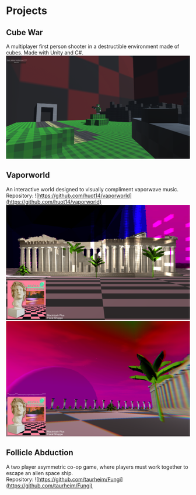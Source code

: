 
# Projects

## Cube War
A multiplayer first person shooter in a destructible environment made of cubes. Made with Unity and C#.
![image](cubewar1.PNG)

## Vaporworld
An interactive world designed to visually compliment vaporwave music.      
Repository: ![https://github.com/huot14/vaporworld](https://github.com/huot14/vaporworld)      
![image](vprwrld3.png)
![image](vprwrld2.png)

## Follicle Abduction
A two player asymmetric co-op game, where players must work together to escape an alien space ship.    
Repository: ![https://github.com/taurheim/Fungi](https://github.com/taurheim/Fungi)       



